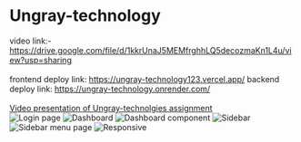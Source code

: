 # Ungray-technology
video link:- https://drive.google.com/file/d/1kkrUnaJ5MEMfrghhLQ5decozmaKn1L4u/view?usp=sharing
<br>
<br>
frontend deploy link: https://ungray-technology123.vercel.app/
backend deploy link: https://ungray-technology.onrender.com/
<br>
<br>
[Video presentation of Ungray-technolgies assignment](https://drive.google.com/file/d/1kkrUnaJ5MEMfrghhLQ5decozmaKn1L4u/view?usp=sharing)
<br>
![Login page](https://drive.google.com/file/d/16gtSYVIxn-elAJBvQIpmYEUbJxOv38zv/view?usp=sharing)
![Dashboard](https://drive.google.com/file/d/1XpCBw5p-AjDkUKC0V8bJagKtfpTxdu5Q/view?usp=sharing)
![Dashboard component](https://drive.google.com/file/d/1fWwMeh1P_2ot9T9zMibKE81iMUlz6r8D/view?usp=sharing)
![Sidebar](https://drive.google.com/file/d/1D8yVxmIn0aEBeuv43aZKzxtxSsWeCXlj/view?usp=sharing)
![Sidebar menu page](https://drive.google.com/file/d/1UAJfFJ8x8et5E7qH2FWe1iUaKnzkxszx/view?usp=sharing)
![Responsive](https://drive.google.com/file/d/1SduftseuzCiQB_C39daxlScebHb8FX5L/view?usp=sharing)

